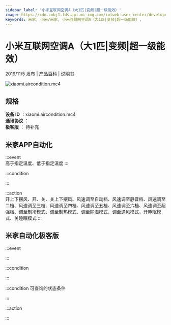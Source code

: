 ```yaml
---
sidebar_label: '小米互联网空调A（大1匹|变频|超一级能效）'
image: https://cdn.cnbj1.fds.api.mi-img.com/iotweb-user-center/developer_1679047654071URjThs8P.png?GalaxyAccessKeyId=AKVGLQWBOVIRQ3XLEW&Expires=9223372036854775807&Signature=NVlZ6TK2RN0QR6P5ubkS6urL50A=
keywords: 米家, 小米/米家, 小米互联网空调A（大1匹|变频|超一级能效）, 
---
```

# 小米互联网空调A（大1匹|变频|超一级能效）

2019/11/5 发布 | [产品百科](https://home.mi.com/webapp/content/baike/product/index.html?model=xiaomi.aircondition.mc4/) | [说明书](https://home.mi.com/views/introduction.html?model=xiaomi.aircondition.mc4&region=cn)

![xiaomi.aircondition.mc4](https://cdn.cnbj1.fds.api.mi-img.com/iotweb-user-center/developer_1679047654071URjThs8P.png?GalaxyAccessKeyId=AKVGLQWBOVIRQ3XLEW&Expires=9223372036854775807&Signature=NVlZ6TK2RN0QR6P5ubkS6urL50A=)

## 规格  
> 
**设备 ID** ：xiaomi.aircondition.mc4  
**通讯协议** ：  
**极客版**  ： 待补充 


## 米家APP自动化  

:::event  
高于指定温度、低于指定温度
:::

:::condition  

:::

:::action   
开上下摆风、开、关、关上下摆风、风速调至自动档、风速调至静音档、风速调至二档、风速调至三档、风速调至四档、风速调至五档、风速调至六档、风速调至超强档、调至制冷模式、调至制热模式、调至除湿模式、调至送风模式、开睡眠模式、关睡眠模式
:::

## 米家自动化极客版  

:::event  

:::

:::condition  

:::

:::condition 可查询的状态条件  

:::

:::action  

:::

        
